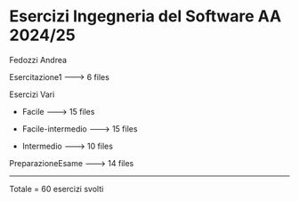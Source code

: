 # Esercizi Ingegneria del Software AA 2024/25
Fedozzi Andrea

Esercitazione1  --->  6 files


Esercizi Vari

  - Facile  --->  15 files

  - Facile-intermedio  --->  15 files

  - Intermedio  --->  10 files


PreparazioneEsame  --->  14 files

-------

Totale = 60 esercizi svolti
